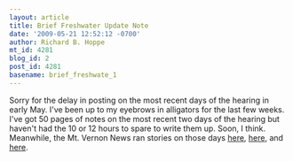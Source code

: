 ```yaml
---
layout: article
title: Brief Freshwater Update Note
date: '2009-05-21 12:52:12 -0700'
author: Richard B. Hoppe
mt_id: 4281
blog_id: 2
post_id: 4281
basename: brief_freshwate_1
---
```

Sorry for the delay in posting on the most recent days of the hearing in early May.  I've been up to my eyebrows in alligators for the last few weeks.  I've got 50 pages of notes on the most recent two days of the hearing but haven't had the 10 or 12 hours to spare to write them up.  Soon, I think.  Meanwhile, the Mt. Vernon News ran stories on those days [here](http://www.mountvernonnews.com/local/09/05/07/freshwater-morning-update), [here](http://www.mountvernonnews.com/local/09/05/07/freshwater-afternoon-update), and [here](http://www.mountvernonnews.com/local/09/05/09/dennis-family-wraps-up-freshwater-testimony).
